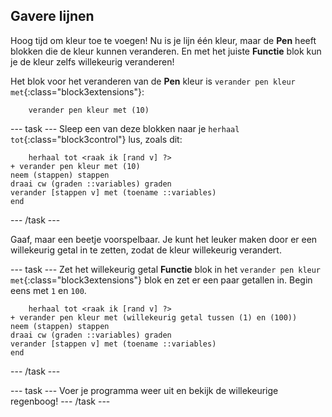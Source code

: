 ## Gavere lijnen

Hoog tijd om kleur toe te voegen! Nu is je lijn één kleur, maar de **Pen** heeft blokken die de kleur kunnen veranderen. En met het juiste **Functie** blok kun je de kleur zelfs willekeurig veranderen!

Het blok voor het veranderen van de **Pen** kleur is `verander pen kleur met`{:class="block3extensions"}:

```blocks3
    verander pen kleur met (10)
```

\--- task \--- Sleep een van deze blokken naar je `herhaal tot`{:class="block3control"} lus, zoals dit:

```blocks3
    herhaal tot <raak ik [rand v] ?>
+ verander pen kleur met (10)
neem (stappen) stappen
draai cw (graden ::variables) graden
verander [stappen v] met (toename ::variables)
end
```

\--- /task \---

Gaaf, maar een beetje voorspelbaar. Je kunt het leuker maken door er een willekeurig getal in te zetten, zodat de kleur willekeurig verandert.

\--- task \--- Zet het willekeurig getal **Functie** blok in het `verander pen kleur met`{:class="block3extensions"} blok en zet er een paar getallen in. Begin eens met `1` en `100`.

```blocks3
    herhaal tot <raak ik [rand v] ?>
+ verander pen kleur met (willekeurig getal tussen (1) en (100))
neem (stappen) stappen
draai cw (graden ::variables) graden
verander [stappen v] met (toename ::variables)
end
```

\--- /task \---

\--- task \--- Voer je programma weer uit en bekijk de willekeurige regenboog! \--- /task \---